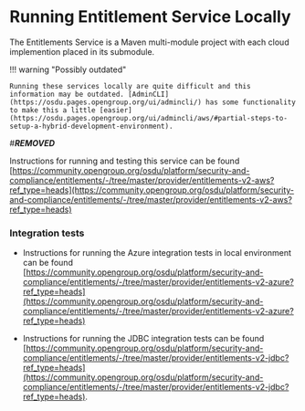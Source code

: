 # Running Entitlement Service Locally

The Entitlements Service is a Maven multi-module project with each cloud implemention placed in its submodule.

!!! warning "Possibly outdated"

    Running these services locally are quite difficult and this information may be outdated. [AdminCLI](https://osdu.pages.opengroup.org/ui/admincli/) has some functionality to make this a little [easier](https://osdu.pages.opengroup.org/ui/admincli/aws/#partial-steps-to-setup-a-hybrid-development-environment).

#***REMOVED***

Instructions for running and testing this service can be found [https://community.opengroup.org/osdu/platform/security-and-compliance/entitlements/-/tree/master/provider/entitlements-v2-aws?ref_type=heads](https://community.opengroup.org/osdu/platform/security-and-compliance/entitlements/-/tree/master/provider/entitlements-v2-aws?ref_type=heads)

### Integration tests
- Instructions for running the Azure integration tests in local environment can be found [https://community.opengroup.org/osdu/platform/security-and-compliance/entitlements/-/tree/master/provider/entitlements-v2-azure?ref_type=heads](https://community.opengroup.org/osdu/platform/security-and-compliance/entitlements/-/tree/master/provider/entitlements-v2-azure?ref_type=heads)

- Instructions for running the JDBC integration tests can be found [https://community.opengroup.org/osdu/platform/security-and-compliance/entitlements/-/tree/master/provider/entitlements-v2-jdbc?ref_type=heads](https://community.opengroup.org/osdu/platform/security-and-compliance/entitlements/-/tree/master/provider/entitlements-v2-jdbc?ref_type=heads).
